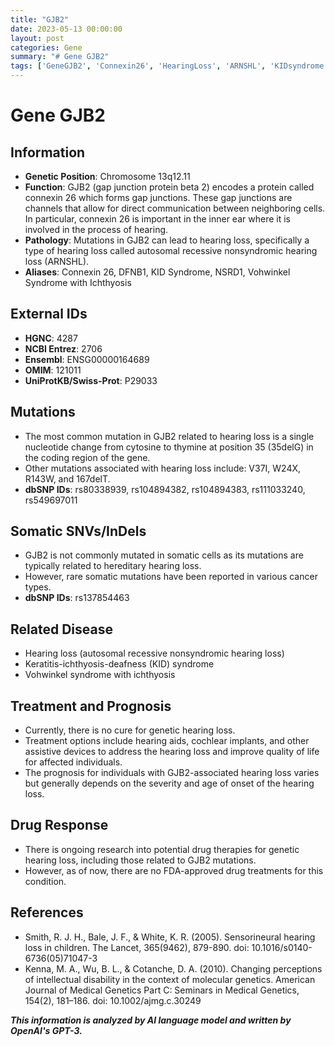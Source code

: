 ```yaml
---
title: "GJB2"
date: 2023-05-13 00:00:00
layout: post
categories: Gene
summary: "# Gene GJB2"
tags: ['GeneGJB2', 'Connexin26', 'HearingLoss', 'ARNSHL', 'KIDsyndrome', 'VohwinkelSyndrome', 'TreatmentOptions', 'DrugTherapies']
---
```


# Gene GJB2

## Information
- **Genetic Position**: Chromosome 13q12.11
- **Function**: GJB2 (gap junction protein beta 2) encodes a protein called connexin 26 which forms gap junctions. These gap junctions are channels that allow for direct communication between neighboring cells. In particular, connexin 26 is important in the inner ear where it is involved in the process of hearing. 
- **Pathology**: Mutations in GJB2 can lead to hearing loss, specifically a type of hearing loss called autosomal recessive nonsyndromic hearing loss (ARNSHL). 
- **Aliases**: Connexin 26, DFNB1, KID Syndrome, NSRD1, Vohwinkel Syndrome with Ichthyosis

## External IDs
- **HGNC**: 4287
- **NCBI Entrez**: 2706
- **Ensembl**: ENSG00000164689
- **OMIM**: 121011
- **UniProtKB/Swiss-Prot**: P29033

## Mutations
- The most common mutation in GJB2 related to hearing loss is a single nucleotide change from cytosine to thymine at position 35 (35delG) in the coding region of the gene.
- Other mutations associated with hearing loss include: V37I, W24X, R143W, and 167delT.
- **dbSNP IDs**: rs80338939, rs104894382, rs104894383, rs111033240, rs549697011

## Somatic SNVs/InDels
- GJB2 is not commonly mutated in somatic cells as its mutations are typically related to hereditary hearing loss.
- However, rare somatic mutations have been reported in various cancer types. 
- **dbSNP IDs**: rs137854463

## Related Disease
- Hearing loss (autosomal recessive nonsyndromic hearing loss) 
- Keratitis-ichthyosis-deafness (KID) syndrome 
- Vohwinkel syndrome with ichthyosis

## Treatment and Prognosis
- Currently, there is no cure for genetic hearing loss.
- Treatment options include hearing aids, cochlear implants, and other assistive devices to address the hearing loss and improve quality of life for affected individuals. 
- The prognosis for individuals with GJB2-associated hearing loss varies but generally depends on the severity and age of onset of the hearing loss. 

## Drug Response
- There is ongoing research into potential drug therapies for genetic hearing loss, including those related to GJB2 mutations. 
- However, as of now, there are no FDA-approved drug treatments for this condition. 

## References
- Smith, R. J. H., Bale, J. F., & White, K. R. (2005). Sensorineural hearing loss in children. The Lancet, 365(9462), 879-890. doi: 10.1016/s0140-6736(05)71047-3
- Kenna, M. A., Wu, B. L., & Cotanche, D. A. (2010). Changing perceptions of intellectual disability in the context of molecular genetics. American Journal of Medical Genetics Part C: Seminars in Medical Genetics, 154(2), 181–186. doi: 10.1002/ajmg.c.30249

**_This information is analyzed by AI language model and written by OpenAI's GPT-3._**
